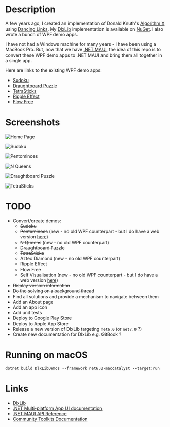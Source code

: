 # Description

A few years ago, I created an implementation of
Donald Knuth's [Algorithm X](https://en.wikipedia.org/wiki/Knuth%27s_Algorithm_X)
using [Dancing Links](https://en.wikipedia.org/wiki/Dancing_Links).
My [DlxLib](https://github.com/taylorjg/DlxLib) implementation is available on [NuGet](https://www.nuget.org/packages/DlxLib).
I also wrote a bunch of WPF demo apps.

I have not had a Windows machine for many years - I have been using a MacBook Pro.
But, now that we have [.NET MAUI](https://learn.microsoft.com/en-us/dotnet/maui),
the idea of this repo is to convert these WPF demo apps to .NET MAUI and bring them all together in a single app.

Here are links to the existing WPF demo apps:

* [Sudoku](https://github.com/taylorjg/SudokuDlx)
* [Draughtboard Puzzle](https://github.com/taylorjg/DlxLib/tree/master/DlxLibDemo3)
* [TetraSticks](https://github.com/taylorjg/TetraSticks)
* [Ripple Effect](https://github.com/taylorjg/RippleEffectDlx)
* [Flow Free](https://github.com/taylorjg/FlowFreeSolverWpf)

# Screenshots

![Home Page](screenshots/home-page.png)

![Sudoku](screenshots/sudoku.png)

![Pentominoes](screenshots/pentominoes.png)

![N Queens](screenshots/nqueens.png)

![Draughtboard Puzzle](screenshots/draughtboard-puzzle.png)

![TetraSticks](screenshots/tetrasticks.png)

# TODO

* Convert/create demos:
  * ~~Sudoku~~
  * ~~Pentominoes~~ (new - no old WPF counterpart - but I do have a web version [here](https://github.com/taylorjg/pentominoes))
  * ~~N Queens~~ (new - no old WPF counterpart)
  * ~~Draughtboard Puzzle~~
  * ~~TetraSticks~~
  * Aztec Diamond (new - no old WPF counterpart)
  * Ripple Effect
  * Flow Free
  * Self Visualisation (new - no old WPF counterpart - but I do have a web version [here](https://github.com/taylorjg/dlxlib-self-visualisation))
* ~~Display version information~~
* ~~Do the solving on a background thread~~
* Find all solutions and provide a mechanism to navigate between them
* Add an About page
* Add an app icon
* Add unit tests
* Deploy to Google Play Store
* Deploy to Apple App Store
* Release a new version of DlxLib targeting `net6.0` (or `net7.0` ?)
* Create new documentation for DlxLib e.g. GitBook ?

# Running on macOS

```
dotnet build DlxLibDemos --framework net6.0-maccatalyst --target:run
```

# Links

* [DlxLib](https://github.com/taylorjg/DlxLib)
* [.NET Multi-platform App UI documentation](https://learn.microsoft.com/en-us/dotnet/maui/)
* [.NET MAUI API Reference](https://learn.microsoft.com/en-us/dotnet/api/?view=net-maui-6.0)
* [Community Toolkits Documentation](https://learn.microsoft.com/en-us/dotnet/communitytoolkit/)
